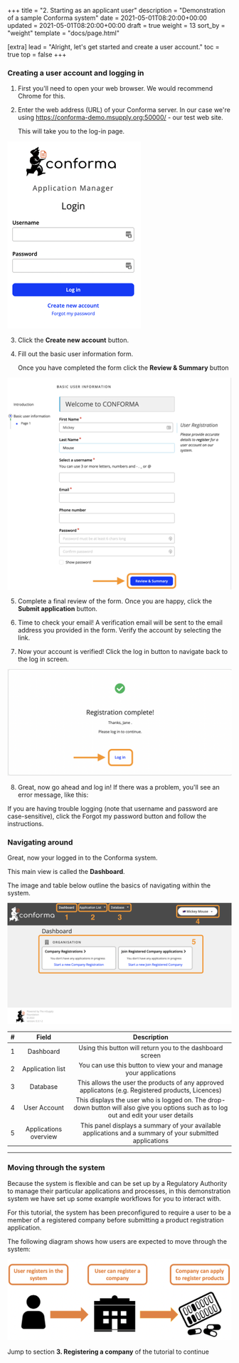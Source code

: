 +++
title = "2. Starting as an applicant user"
description = "Demonstration of a sample Conforma system"
date = 2021-05-01T08:20:00+00:00
updated = 2021-05-01T08:20:00+00:00
draft = true
weight = 13
sort_by = "weight"
template = "docs/page.html"

[extra]
lead = "Alright, let's get started and create a user account."
toc = true
top = false
+++

### Creating a user account and logging in

1.  First you'll need to open your web browser. We would recommend Chrome for this.

2.  Enter the web address (URL) of your Conforma server. In our case we're using https://conforma-demo.msupply.org:50000/ - our test web site. 
    
    This will take you to the log-in page.

![Login Window!](/docs/about/demo/1.png)

3.  Click the **Create new account** button.

4.  Fill out the basic user information form. 

     Once you have completed the form click the **Review & Summary** button 

![Basic User Information Form](/docs/about/demo/2.png)

5.  Complete a final review of the form. Once you are happy, click the **Submit application** button.

6.  Time to check your email! A verification email will be sent to the email address you provided in the form. Verify the account by selecting the link.

7.  Now your account is verified! Click the log in button to navigate back to the log in screen.

![User verification confirmation](/docs/about/demo/3.png)


8.  Great, now go ahead and log in! If there was a problem, you'll see an error message, like this:

<div class="tip">
If you are having trouble logging (note that username and password are case-sensitive), click the Forgot my password button and follow the instructions. 
</div>


### Navigating around

Great, now your logged in to the Conforma system. 

This main view is called the **Dashboard**.

The image and table below outline the basics of navigating within the system. 

![Navigation of the system!](/docs/about/demo/5.png)


| # | Field         | Description  | 
| :---------------:  | :-------------------:    | :-------------------:    | 
| 1 |  Dashboard | Using this button will return you to the dashboard screen          | 
| 2 |  Application list    | You can use this button to view your and manage your applications        | 
| 3 |  Database      | This allows the user the products of any approved applicatons (e.g. Registered products, Licences)   | 
| 4 |  User Account | This displays the user who is logged on. The drop-down button will also give you options such as to log out and edit your user details | 
| 5 |  Applications overview | This panel displays a summary of your available applications and a summary of your submitted applications | 

---------------------


### Moving through the system

Because the system is flexible and can be set up by a Regulatory Authority to manage their particular applications and processes, in this demonstration system we have set up some example workflows for you to interact with. 

For this tutorial, the system has been preconfigured to require a user to be a member of a registered company before submitting a product registration application. 

The following diagram shows how users are expected to move through the system:


![System workflow](/docs/about/demo/7.png)


Jump to section **3. Registering a company** of the tutorial to continue




